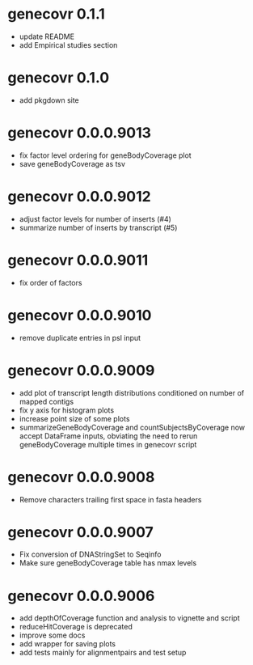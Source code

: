 <!-- markdownlint-disable MD025 -->

# genecovr 0.1.1

- update README
- add Empirical studies section

# genecovr 0.1.0

- add pkgdown site

# genecovr 0.0.0.9013

- fix factor level ordering for geneBodyCoverage plot
- save geneBodyCoverage as tsv

# genecovr 0.0.0.9012

- adjust factor levels for number of inserts (#4)
- summarize number of inserts by transcript (#5)

# genecovr 0.0.0.9011

- fix order of factors

# genecovr 0.0.0.9010

- remove duplicate entries in psl input

# genecovr 0.0.0.9009

- add plot of transcript length distributions conditioned on number of
  mapped contigs
- fix y axis for histogram plots
- increase point size of some plots
- summarizeGeneBodyCoverage and countSubjectsByCoverage now accept
  DataFrame inputs, obviating the need to rerun geneBodyCoverage
  multiple times in genecovr script

# genecovr 0.0.0.9008

- Remove characters trailing first space in fasta headers

# genecovr 0.0.0.9007

- Fix conversion of DNAStringSet to Seqinfo
- Make sure geneBodyCoverage table has nmax levels

# genecovr 0.0.0.9006

- add depthOfCoverage function and analysis to vignette and script
- reduceHitCoverage is deprecated
- improve some docs
- add wrapper for saving plots
- add tests mainly for alignmentpairs and test setup

<!-- markdownlint-enable MD025 -->
